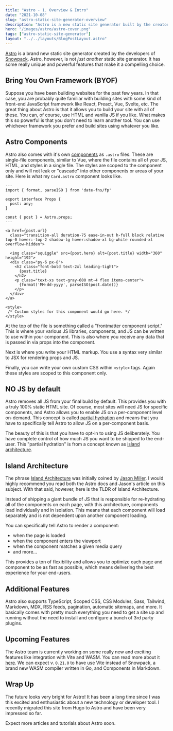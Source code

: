 ```yaml
---
title: "Astro - 1. Overview & Intro"
date: "2021-10-08"
slug: "astro-static-site-generator-overview"
description: "Astro is a new static site generator built by the creators of Snowpack. In this article I discuss what makes Astro unique and why you may want to consider using it for your next project."
hero: "/images/astro/astro-cover.png"
tags: ["astro-static-site-generator"]
layout: "../../layouts/BlogPostLayout.astro"
---
```


[Astro](https://astro.build/) is a brand new static site generator created by the developers of [Snowpack](https://www.snowpack.dev/). Astro, however, is not _just another_ static site generator. It has some really unique and powerful features that make it a compelling choice.

## Bring You Own Framework (BYOF)

Suppose you have been building websites for the past few years. In that case, you are probably quite familiar with building sites with some kind of front-end JavaScript framework like React, Preact, Vue, Svelte, etc. The great thing about Astro is that it allows you to build your site with all of these. You can, of course, use HTML and vanilla JS if you like. What makes this so powerful is that you don't need to learn another tool. You can use whichever framework you prefer and build sites using whatever you like.

## Astro Components

Astro also comes with it's own [components](https://docs.astro.build/core-concepts/astro-components) as `.astro` files. These are single-file components, similar to Vue, where the file contains all of your JS, HTML, and styles in a single file. The styles are scoped to the component only and will not leak or "cascade" into other components or areas of your site. Here is what my `Card.astro` component looks like.

```
---
import { format, parseISO } from 'date-fns/fp'

export interface Props {
  post: any;
}

const { post } = Astro.props;
---

<a href={post.url}
  class="transition-all duration-75 ease-in-out h-full block relative top-0 hover:-top-2 shadow-lg hover:shadow-xl bg-white rounded-xl overflow-hidden">

  <img class="squiggle" src={post.hero} alt={post.title} width="360" height="192">
  <div class="py-6 px-8">
    <h2 class="font-bold text-2xl leading-tight">
      {post.title}
    </h2>
    <p class="text-xs text-gray-600 mt-4 flex items-center">
      {format('MM-dd-yyyy', parseISO(post.date))}
    </p>
  </div>
</a>

<style>
 /* Custom styles for this component would go here. */
</style>
```

At the top of the file is something called a "frontmatter component script." This is where your various JS libraries, components, and JS can be written to use within your component. This is also where you receive any data that is passed in via props into the component.

Next is where you write your HTML markup. You use a syntax very similar to JSX for rendering props and JS.

Finally, you can write your own custom CSS within `<style>` tags. Again these styles are scoped to this component only.

## NO JS by default

Astro removes all JS from your final build by default. This provides you with a truly 100% static HTML site. Of course, most sites will need JS for specific components, and Astro allows you to enable JS on a per-component level on-demand. This concept is called [partial hydration](https://docs.astro.build/core-concepts/component-hydration) and means that you have to specifically tell Astro to allow JS on a per-component basis.

The beauty of this is that you have to opt-in to using JS deliberately. You have complete control of how much JS you want to be shipped to the end-user. This "partial hydration" is from a concept known as [island architecture](https://docs.astro.build/core-concepts/component-hydration#concept-island-architecture).

## Island Architecture

The phrase [Island Architecture](https://docs.astro.build/core-concepts/component-hydration#concept-island-architecture) was initially coined by [Jason Miller](https://jasonformat.com/islands-architecture/). I would highly recommend you read both the Astro docs and Jason's article on this subject. With that said, however, here is the TLDR of Island Architecture.

Instead of shipping a giant bundle of JS that is responsible for re-hydrating all of the components on each page, with this architecture, components load individually and in isolation. This means that each component will load separately and is not dependent upon another component loading.

You can specifically tell Astro to render a component:

- when the page is loaded
- when the component enters the viewport
- when the component matches a given media query
- and more...

This provides a ton of flexibility and allows you to optimize each page and component to be as fast as possible, which means delivering the best experience for your end-users.

## Additional Features

Astro also supports TypeScript, Scoped CSS, CSS Modules, Sass, Tailwind, Markdown, MDX, RSS feeds, pagination, automatic sitemaps, and more. It basically comes with pretty much everything you need to get a site up and running without the need to install and configure a bunch of 3rd party plugins.

## Upcoming Features

The Astro team is currently working on some really new and exciting features like integration with Vite and WASM. You can read more about it [here](https://astro.build/blog/astro-021-preview). We can expect v. `0.21.0` to have use Vite instead of Snowpack, a brand new WASM compiler written in Go, and Components in Markdown.

## Wrap Up

The future looks very bright for Astro! It has been a long time since I was this excited and enthusiastic about a new technology or developer tool. I recently migrated this site from Hugo to Astro and have been very impressed so far.

Expect more articles and tutorials about Astro soon.
